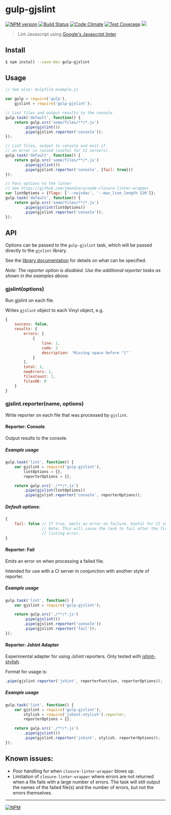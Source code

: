 gulp-gjslint
==============
[![NPM version](https://badge.fury.io/js/gulp-gjslint.svg)](http://badge.fury.io/js/gulp-gjslint)
[![Build Status](https://travis-ci.org/TomSeldon/gulp-gjslint.svg?branch=master)](https://travis-ci.org/TomSeldon/gulp-gjslint) [![Code Climate](https://codeclimate.com/github/TomSeldon/gulp-gjslint/badges/gpa.svg)](https://codeclimate.com/github/TomSeldon/gulp-gjslint) [![Test Coverage](https://codeclimate.com/github/TomSeldon/gulp-gjslint/badges/coverage.svg)](https://codeclimate.com/github/TomSeldon/gulp-gjslint)
![](http://i.telegraph.co.uk/multimedia/archive/02369/badger_2369182b.jpg)

> Lint Javascript using [Google's Javascript linter](https://developers.google.com/closure/utilities/)

## Install

```bash
$ npm install --save-dev gulp-gjslint
```

## Usage

```js
// See also: Gulpfile.example.js

var gulp = require('gulp'),
    gjslint = require('gulp-gjslint');

// Lint files and output results to the console
gulp.task('default', function() {
    return gulp.src('some/files/**/*.js')
        .pipe(gjslint())
        .pipe(gjslint.reporter('console'));
});

// Lint files, output to console and exit if
// an error is raised (useful for CI servers).
gulp.task('default', function() {
    return gulp.src('some/files/**/*.js')
        .pipe(gjslint())
        .pipe(gjslint.reporter('console', {fail: true}))
});

// Pass options to the linter
// See https://github.com/jmendiara/node-closure-linter-wrapper
var lintOptions = {flags: ['--nojsdoc', '--max_line_length 120']};
gulp.task('default', function() {
    return gulp.src('some/files/**/*.js')
        .pipe(gjslint(lintOptions))
        .pipe(gjslint.reporter('console'));
});
```

## API

Options can be passed to the `gulp-gjslint` task, which will be passed directly
to the `gjslint` library.

See the [library documentation](https://github.com/jmendiara/node-closure-linter-wrapper)
for details on what can be specified.

*Note: The reporter option is disabled. Use the additional reporter tasks as shown in the
examples above.*

### gjslint(options)

Run gjslint on each file.

Writes `gjslint` object to each Vinyl object, e.g.

```js
{
    success: false,
    results: {
        errors: [
            {
                line: 1,
                code: 2
                description: 'Missing space before "{"'
            }
        ],
        total: 1,
        newErrors: 1,
        filesCount: 1,
        filesOK: 0
    }
}
```

### gjslint.reporter(name, options)

Write reporter on each file that was processed by `gjslint`.

#### Reporter: Console

Output results to the console.

##### Example usage

```js
gulp.task('lint', function() {
    var gjslint = require('gulp-gjslint'),
        lintOptions = {},
        reporterOptions = {};

    return gulp.src('./**/*.js')
        .pipe(gjslint(lintOptions))
        .pipe(gjslint.reporter('console', reporterOptions));
```

##### Default options:

```js
{
    fail: false // If true, emits an error on failure. Useful for CI servers.
                // Note: This will cause the task to fail after the first
                // linting error.
}
```

#### Reporter: Fail

Emits an error on when processing a failed file.

Intended for use with a CI server in conjunction with another style of reporter.

##### Example usage

```js
gulp.task('lint', function() {
    var gjslint = require('gulp-gjslint');

    return gulp.src('./**/*.js')
        .pipe(gjslint())
        .pipe(gjslint.reporter('console'))
        .pipe(gjslint.reporter('fail'));
});
```

#### Reporter: Jshint Adapter

Experimental adapter for using Jshint reporters. Only tested with
[jshint-stylish](https://github.com/sindresorhus/jshint-stylish).

Format for usage is:

```js
.pipe(gjslint.reporter('jshint', reporterFunction, reporterOptions));
```

##### Example usage

```js
gulp.task('lint', function() {
    var gjslint = require('gulp-gjslint'),
        stylish = require('jshint-stylish').reporter,
        reporterOptions = {};

    return gulp.src('./**/*.js')
        .pipe(gjslint())
        .pipe(gjslint.reporter('jshint', stylish, reporterOptions));
});
```

## Known issues:

* Poor handling for when `closure-linter-wrapper` blows up.
* Limitation of `closure-linter-wrapper` where errors are not returned when a file fails
  with a large number of errors. The task will still output the names of the failed file(s)
  and the number of errors, but not the errors themselves.

--------

[![NPM](https://nodei.co/npm/gulp-gjslint.png?downloads=true&downloadRank=true&stars=true)](https://nodei.co/npm/gulp-gjslint/)
